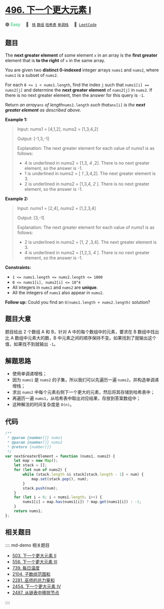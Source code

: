 # [496. 下一个更大元素 I](https://leetcode.com/problems/next-greater-element-i)

🟢 <font color=#15bd66>Easy</font>&emsp; 🔖&ensp; [`栈`](/leetcode/outline/tag/stack.md) [`数组`](/leetcode/outline/tag/array.md) [`哈希表`](/leetcode/outline/tag/hash-table.md) [`单调栈`](/leetcode/outline/tag/monotonic-stack.md)&emsp; 🔗&ensp;[`LeetCode`](https://leetcode.com/problems/next-greater-element-i/)

## 题目

The **next greater element** of some element `x` in an array is the **first
greater** element that is **to the right** of `x` in the same array.

You are given two **distinct 0-indexed** integer arrays `nums1` and `nums2`,
where `nums1` is a subset of `nums2`.

For each `0 <= i < nums1.length`, find the index `j` such that `nums1[i] ==
nums2[j]` and determine the **next greater element** of `nums2[j]` in `nums2`.
If there is no next greater element, then the answer for this query is `-1`.

Return _an array_`ans` _of length_`nums1.length` _such that_`ans[i]` _is the
**next greater element** as described above._

**Example 1:**

> Input: nums1 = [4,1,2], nums2 = [1,3,4,2]
>
> Output: [-1,3,-1]
>
> Explanation: The next greater element for each value of nums1 is as follows:
>
> - 4 is underlined in nums2 = [1,3, _4_ ,2]. There is no next greater element, so the answer is -1.
> - 1 is underlined in nums2 = [ _1_ ,3,4,2]. The next greater element is 3.
> - 2 is underlined in nums2 = [1,3,4, _2_ ]. There is no next greater element, so the answer is -1.

**Example 2:**

> Input: nums1 = [2,4], nums2 = [1,2,3,4]
>
> Output: [3,-1]
>
> Explanation: The next greater element for each value of nums1 is as follows:
>
> - 2 is underlined in nums2 = [1, _2_ ,3,4]. The next greater element is 3.
> - 4 is underlined in nums2 = [1,2,3, _4_ ]. There is no next greater element, so the answer is -1.

**Constraints:**

- `1 <= nums1.length <= nums2.length <= 1000`
- `0 <= nums1[i], nums2[i] <= 10^4`
- All integers in `nums1` and `nums2` are **unique**.
- All the integers of `nums1` also appear in `nums2`.

**Follow up:** Could you find an `O(nums1.length + nums2.length)` solution?

## 题目大意

题目给出 2 个数组 A 和 B，针对 A 中的每个数组中的元素，要求在 B 数组中找出比 A 数组中元素大的数，B 中元素之间的顺序保持不变。如果找到了就输出这个值，如果找不到就输出 `-1`。

## 解题思路

- 使用单调递增栈；
- 因为 `nums1` 是 `nums2` 的子集，所以我们可以先遍历一遍 `nums2`，并构造单调递增栈；
- 求出 `nums2` 中每个元素右侧下一个更大的元素，然后将其存储到哈希表中；
- 再遍历一遍 `nums1`，从哈希表中取出对应结果，存放到答案数组中；
- 这种解法的时间复杂度是 `O(n)`。

## 代码

```javascript
/**
 * @param {number[]} nums1
 * @param {number[]} nums2
 * @return {number[]}
 */
var nextGreaterElement = function (nums1, nums2) {
	let map = new Map();
	let stack = [];
	for (let num of nums2) {
		while (stack.length && stack[stack.length - 1] < num) {
			map.set(stack.pop(), num);
		}
		stack.push(num);
	}
	for (let i = 0; i < nums1.length; i++) {
		nums1[i] = map.has(nums1[i]) ? map.get(nums1[i]) : -1;
	}
	return nums1;
};
```

## 相关题目

:::: md-demo 相关题目

- [503. 下一个更大元素 II](./0503.md)
- [556. 下一个更大元素 III](https://leetcode.com/problems/next-greater-element-iii)
- [739. 每日温度](./0739.md)
- [2104. 子数组范围和](https://leetcode.com/problems/sum-of-subarray-ranges)
- [2281. 巫师的总力量和](https://leetcode.com/problems/sum-of-total-strength-of-wizards)
- [2454. 下一个更大元素 IV](https://leetcode.com/problems/next-greater-element-iv)
- [2487. 从链表中移除节点](https://leetcode.com/problems/remove-nodes-from-linked-list)

::::
